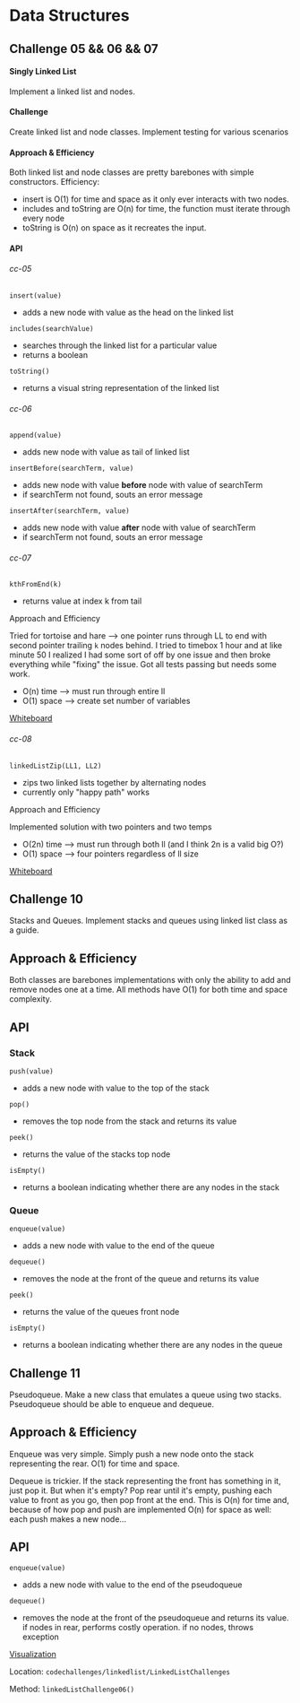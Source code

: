 # Data Structures

## Challenge 05 && 06 && 07

#### Singly Linked List
Implement a linked list and nodes.

#### Challenge
Create linked list and node classes. Implement testing for various scenarios

#### Approach & Efficiency
Both linked list and node classes are pretty barebones with simple constructors.
Efficiency:
- insert is O(1) for time and space as it only ever interacts with two nodes.
- includes and toString are O(n) for time, the function must iterate through every node
- toString is O(n) on space as it recreates the input.

#### API

###### cc-05
`insert(value)`
  - adds a new node with value as the head on the linked list

`includes(searchValue)`
  - searches through the linked list for a particular value
  - returns a boolean

`toString()`
  - returns a visual string representation of the linked list
###### cc-06

`append(value)`
  - adds new node with value as tail of linked list

`insertBefore(searchTerm, value)`
  - adds new node with value **before** node with value of searchTerm
  - if searchTerm not found, souts an error message

`insertAfter(searchTerm, value)`
  - adds new node with value **after** node with value of searchTerm
  - if searchTerm not found, souts an error message
###### cc-07
`kthFromEnd(k)`
  - returns value at index k from tail

Approach and Efficiency

Tried for tortoise and hare --> one pointer runs through LL to end with second pointer trailing `k` nodes behind. I tried to timebox 1 hour and at like minute 50 I realized I had some sort of off by one issue and then broke everything while "fixing" the issue. Got all tests passing but needs some work.
- O(n) time --> must run through entire ll
- O(1) space --> create set number of variables

[Whiteboard](img/kth.png)

###### cc-08
`linkedListZip(LL1, LL2)`
  - zips two linked lists together by alternating nodes
  - currently only "happy path" works

Approach and Efficiency

Implemented solution with two pointers and two temps
- O(2n) time --> must run through both ll (and I think 2n is a valid big O?)
- O(1) space --> four pointers regardless of ll size

[Whiteboard](img/zip.png)

## Challenge 10

Stacks and Queues. Implement stacks and queues using linked list class as a guide.

## Approach & Efficiency
Both classes are barebones implementations with only the ability to add and remove nodes one at a time. All methods have O(1) for both time and space complexity.

## API
### Stack
`push(value)`
- adds a new node with value to the top of the stack

`pop()`
- removes the top node from the stack and returns its value

`peek()`
- returns the value of the stacks top node

`isEmpty()`
- returns a boolean indicating whether there are any nodes in the stack

### Queue
`enqueue(value)`
- adds a new node with value to the end of the queue

`dequeue()`
- removes the node at the front of the queue and returns its value

`peek()`
- returns the value of the queues front node

`isEmpty()`
- returns a boolean indicating whether there are any nodes in the queue

## Challenge 11
Pseudoqueue. Make a new class that emulates a queue using two stacks. Pseudoqueue should be able to enqueue and dequeue.

## Approach & Efficiency
Enqueue was very simple. Simply push a new node onto the stack representing the rear. O(1) for time and space.

Dequeue is trickier. If the stack representing the front has something in it, just pop it. But when it's empty? Pop rear until it's empty, pushing each value to front as you go, then pop front at the end. This is O(n) for time and, because of how pop and push are implemented O(n) for space as well: each push makes a new node...

## API
`enqueue(value)`
- adds a new node with value to the end of the pseudoqueue

`dequeue()`
- removes the node at the front of the pseudoqueue and returns its value. if nodes in rear, performs costly operation. if no nodes, throws exception

[Visualization](img/pseudoQ.png)

Location: `codechallenges/linkedlist/LinkedListChallenges`

Method: `linkedListChallenge06()`
